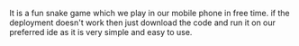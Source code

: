 It is a fun snake game which we play  in our mobile phone in free time. if  the  deployment doesn't work then just download the code and run it on our preferred ide as it is very simple and easy to use.
